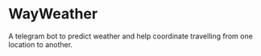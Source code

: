 # WayWeather
A telegram bot to predict weather and help coordinate travelling from one location to another.
